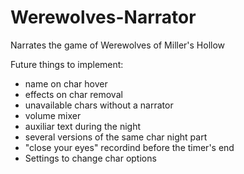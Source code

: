 # Werewolves-Narrator
Narrates the game of Werewolves of Miller's Hollow

Future things to implement:
- name on char hover
- effects on char removal
- unavailable chars without a narrator
- volume mixer
- auxiliar text during the night
- several versions of the same char night part
- "close your eyes" recordind before the timer's end
- Settings to change char options

